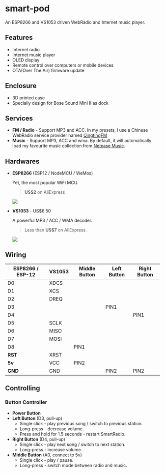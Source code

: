 # smart-pod
An ESP8266 and VS1053 driven WebRadio and Internet music player.

## Features

+ Internet radio
+ Internet music player
+ OLED display
+ Remote control over computers or mobile devices
+ OTA(Over The Air) firmware update

## Enclosure

+ 3D printed case
+ Specially design for Bose Sound Mini II as dock

## Services
+ **FM / Radio** - Support MP3 and ACC. In my presets, I use a Chinese WebRadio service provider named   [QingtingFM](http://qingting.fm/)
+ **Music** - Support MP3, ACC and wma. By default, it will automatically load my favourite music collection from [Netease Music](http://music.163.com).

## Hardwares

+ **ESP8266** (ESP12 / NodeMCU / WeMos)

  Yet, the most popular WiFi MCU.

  >   **US$2** on AliExpress

  ![](http://www.cnx-software.com/wp-content/uploads/2016/02/Wemos_D1_mini.jpg)

+ **VS1053** - US$6.50

  A powerful MP3 / ACC / WMA decoder.

  > Less than **US$7** on AliExpress.

  ![](http://img.dxcdn.com/productimages/sku_221526_1.jpg)


## Wiring
| ESP8266 / ESP-12 | VS1053 | Middle Button | Left Button | Right Button |
| ---------------- | ------ | ------------- | ----------- | ------------ |
| D0               | XDCS   |               |             |              |
| D1               | XCS    |               |             |              |
| D2               | DREQ   |               |             |              |
| D3               |        |               | PIN1        |              |
| D4               |        |               |             | PIN1         |
| D5               | SCLK   |               |             |              |
| D6               | MISO   |               |             |              |
| D7               | MOSI   |               |             |              |
| D8               |        | PIN1          |             |              |
| **RST**          | XRST   |               |             |              |
| **5v**           | VCC    | PIN2          |             |              |
| **GND**          | GND    |               | PIN2        | PIN2         |



## Controlling

### Button Controller

* **Power Button**
* **Left Button** (D3, pull-up)
  - Single click - play previous song / switch to previous station.
  - Long-press - decrease volume.
  - Press and hold for 1.5 seconds - restart SmartRadio.
* **Right Button** (D4, pull-up)
  - Single click - play next song / switch to next station.
  - Long-press - increase volume.
* **Middle Button** (A0, connect to 5v)
  - Single click - play / pause.
  - Long-press - switch mode between radio and music.
